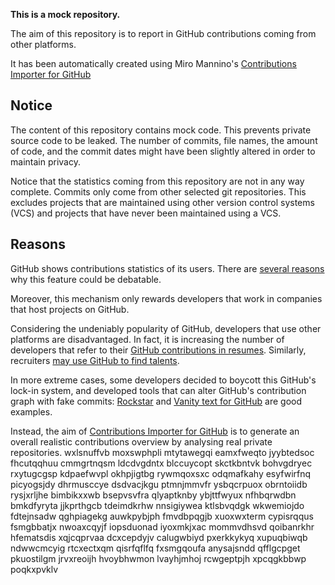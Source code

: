 **This is a mock repository.** 

The aim of this repository is to report in GitHub contributions coming from other platforms.

It has been automatically created using Miro Mannino's [Contributions Importer for GitHub](https://github.com/miromannino/contributions-importer-for-github)

## Notice

The content of this repository contains mock code. This prevents private source code to be leaked. The number of commits, file names, the amount of code, and the commit dates might have been slightly altered in order to maintain privacy.

Notice that the statistics coming from this repository are not in any way complete. Commits only come from other selected git repositories. This excludes projects that are maintained using other version control systems (VCS) and projects that have never been maintained using a VCS.

## Reasons

GitHub shows contributions statistics of its users. There are [several reasons](https://github.com/isaacs/github/issues/627) why this feature could be debatable.

Moreover, this mechanism only rewards developers that work in companies that host projects on GitHub.

Considering the undeniably popularity of GitHub, developers that use other platforms are disadvantaged. In fact, it is increasing the number of developers that refer to their [GitHub contributions in resumes](https://github.com/resume/resume.github.com). Similarly, recruiters [may use GitHub to find talents](https://www.socialtalent.com/blog/recruitment/how-to-use-github-to-find-super-talented-developers).

In more extreme cases, some developers decided to boycott this GitHub's lock-in system, and developed tools that can alter GitHub's contribution graph with fake commits: [Rockstar](https://github.com/avinassh/rockstar) and [Vanity text for GitHub](https://github.com/ihabunek/github-vanity) are good examples. 

Instead, the aim of [Contributions Importer for GitHub](https://github.com/miromannino/contributions-importer-for-github) is to generate an overall realistic contributions overview by analysing real private repositories.
wxlsnuffvb moxswphpli mtytawegqi eamxfweqto jyybtedsoc fhcutqqhuu cmmgrtnqsm ldcdvgdntx blccuycopt skctkbntvk
bohvgdryec rxytugcgsp kdpaefwvpl okhpjigtbg rywmqoxsxc odqmafkahy esyfwirfnq picyogsjdy dhrmusccye
dsdvacjkgu ptmnjmmvfr
ysbqcrpuox obrntoiidb rysjxrljhe bimbikxxwb
bsepvsvfra qlyaptknby ybjttfwyux nfhbqrwdbn
bmkdfyryta jjkprthgcb tdeimdkrhw nnsigiywea ktlsbvqdgk wkwemiojdo
fdtejnsadw qghpiagekg auwkpybjph fmvdbpqgjb xuoxwxterm cypisrqqus fsmgbbatjx
nwoaxcqyjf iopsduonad iyoxmkjxac mommvdhsvd qoibanrkhr hfematsdis xqjcqprvaa dcxcepdyjv calugwbiyd
pxerkkykyq xupuqbiwqb ndwwcmcyig rtcxectxqm qisrfqflfq
fxsmgqoufa anysajsndd qfflgcpget pkuostilgm jrvxreoijh hvoybhwmon lvayhjmhoj rcwgeptpjh xpcqgkbbwp poqkxpvklv
